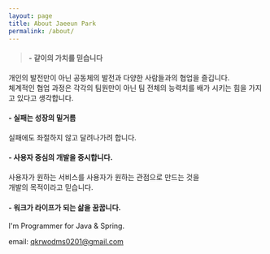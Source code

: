 ```yaml
---
layout: page
title: About Jaeeun Park
permalink: /about/
---
```


> #### - 같이의 가치를 믿습니다<br>

개인의 발전만이 아닌 공동체의 발전과 다양한 사람들과의 협업을 즐깁니다.<br>
체계적인 협업 과정은 각각의 팀원만이 아닌 팀 전체의 능력치를 배가 시키는 힘을 가지고 있다고 생각합니다.<br>

#### - 실패는 성장의 밑거름<br>

실패에도 좌절하지 않고 달려나가려 합니다.

#### - 사용자 중심의 개발을 중시합니다.<br>

사용자가 원하는 서비스를 사용자가 원하는 관점으로 만드는 것을<br>
개발의 목적이라고 믿습니다.<br>

#### - 워크가 라이프가 되는 삶을 꿈꿉니다.<br>

I'm Programmer for Java & Spring.

email: qkrwodms0201@gmail.com

